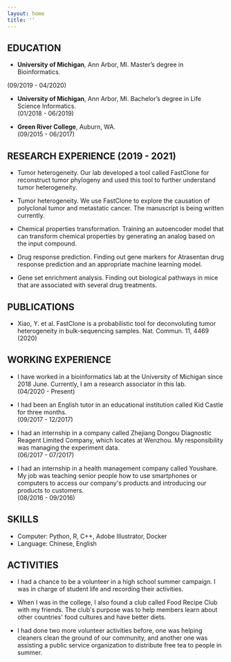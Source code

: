 ```yaml
---
layout: home
title: ''
---
```


## **EDUCATION** 

- **University of Michigan**, Ann Arbor, MI. Master’s degree in Bioinformatics.                                               
<div style="text-align: left"> (09/2019 - 04/2020) </div>

- **University of Michigan**, Ann Arbor, MI. Bachelor’s degree in Life Science Informatics.                                                                                       
                                                                        (01/2018 - 06/2019)

- **Green River College**, Auburn, WA.                       
                                                                        (09/2015 - 06/2017)


## **RESEARCH EXPERIENCE (2019 - 2021)**

- Tumor heterogeneity. Our lab developed a tool called FastClone for reconstruct tumor phylogeny and used this tool to further understand tumor heterogeneity.

- Tumor heterogeneity. We use FastClone to explore the causation of polyclonal tumor and metastatic cancer. The manuscript is being written currently. 

- Chemical properties transformation. Training an autoencoder model that can transform chemical properties by generating an analog based on the input compound.

- Drug response prediction. Finding out gene markers for Atrasentan drug response prediction and an appropriate machine learning model.

- Gene set enrichment analysis. Finding out biological pathways in mice that are associated with several drug treatments.

## **PUBLICATIONS**
- Xiao, Y. et al. FastClone is a probabilistic tool for deconvoluting tumor heterogeneity in bulk-sequencing samples. Nat. Commun. 11, 4469 (2020)

## **WORKING EXPERIENCE**
- I have worked in a bioinformatics lab at the University of Michigan since 2018 June. Currently, I am a research associator in this lab.                       
                                                                                                                                        (04/2020 - Present)

- I had been an English tutor in an educational institution called Kid Castle for three months.                       
                                                                                                                                        (09/2017 - 12/2017)

- I had an internship in a company called Zhejiang Dongou Diagnostic Reagent Limited Company, which locates at Wenzhou. My responsibility was managing the experiment data.                       
                                                                                                                                        (06/2017 - 07/2017)

- I had an internship in a health management company called Youshare. My job was teaching senior people how to use smartphones or computers to access our company's products and introducing our products to customers.                       
                                                                                                                                        (08/2016 - 09/2016)

## **SKILLS** 
- Computer: Python, R, C++, Adobe Illustrator, Docker
- Language: Chinese, English

## **ACTIVITIES**
- I had a chance to be a volunteer in a high school summer campaign. I was in charge of student life and recording their activities.

- When I was in the college, I also found a club called Food Recipe Club with my friends. The club's purpose was to help members learn about other countries' food cultures and have better diets.

- I had done two more volunteer activities before, one was helping cleaners clean the ground of our community, and another one was assisting a public service organization to distribute free tea to people in summer.





